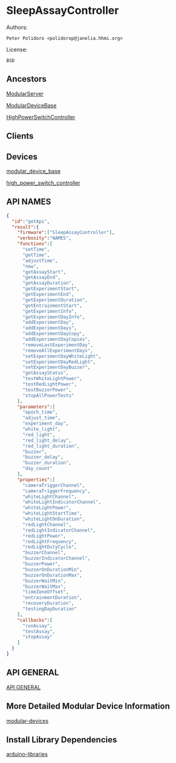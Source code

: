 # SleepAssayController

Authors:

    Peter Polidoro <polidorop@janelia.hhmi.org>

License:

    BSD

## Ancestors

[ModularServer](https://github.com/janelia-arduino/ModularServer)

[ModularDeviceBase](https://github.com/janelia-arduino/ModularDeviceBase)

[HighPowerSwitchController](https://github.com/janelia-arduino/HighPowerSwitchController)

## Clients

## Devices

[modular_device_base](https://github.com/janelia-modular-devices/modular_device_base.git)

[high_power_switch_controller](https://github.com/janelia-modular-devices/high_power_switch_controller.git)

## API NAMES

```json
{
  "id":"getApi",
  "result":{
    "firmware":["SleepAssayController"],
    "verbosity":"NAMES",
    "functions":[
      "setTime",
      "getTime",
      "adjustTime",
      "now",
      "getAssayStart",
      "getAssayEnd",
      "getAssayDuration",
      "getExperimentStart",
      "getExperimentEnd",
      "getExperimentDuration",
      "getEntrainmentStart",
      "getExperimentInfo",
      "getExperimentDayInfo",
      "addExperimentDay",
      "addExperimentDays",
      "addExperimentDayCopy",
      "addExperimentDayCopies",
      "removeLastExperimentDay",
      "removeAllExperimentDays",
      "setExperimentDayWhiteLight",
      "setExperimentDayRedLight",
      "setExperimentDayBuzzer",
      "getAssayStatus",
      "testWhiteLightPower",
      "testRedLightPower",
      "testBuzzerPower",
      "stopAllPowerTests"
    ],
    "parameters":[
      "epoch_time",
      "adjust_time",
      "experiment_day",
      "white_light",
      "red_light",
      "red_light_delay",
      "red_light_duration",
      "buzzer",
      "buzzer_delay",
      "buzzer_duration",
      "day_count"
    ],
    "properties":[
      "cameraTriggerChannel",
      "cameraTriggerFrequency",
      "whiteLightChannel",
      "whiteLightIndicatorChannel",
      "whiteLightPower",
      "whiteLightStartTime",
      "whiteLightOnDuration",
      "redLightChannel",
      "redLightIndicatorChannel",
      "redLightPower",
      "redLightFrequency",
      "redLightDutyCycle",
      "buzzerChannel",
      "buzzerIndicatorChannel",
      "buzzerPower",
      "buzzerOnDurationMin",
      "buzzerOnDurationMax",
      "buzzerWaitMin",
      "buzzerWaitMax",
      "timeZoneOffset",
      "entrainmentDuration",
      "recoveryDuration",
      "testingDayDuration"
    ],
    "callbacks":[
      "runAssay",
      "testAssay",
      "stopAssay"
    ]
  }
}
```

## API GENERAL

[API GENERAL](./api/)

## More Detailed Modular Device Information

[modular-devices](https://github.com/janelia-modular-devices/modular-devices)

## Install Library Dependencies

[arduino-libraries](https://github.com/janelia-arduino/arduino-libraries)

